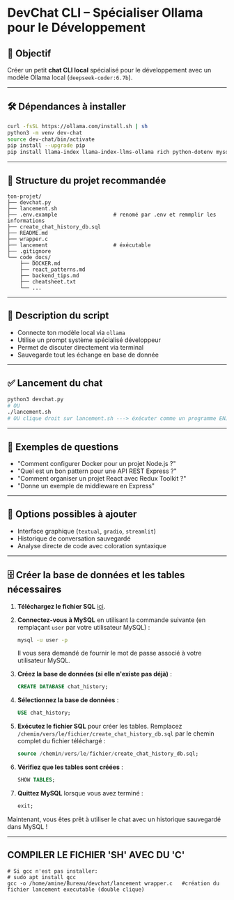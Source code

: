 
# DevChat CLI – Spécialiser Ollama pour le Développement

## 🎯 Objectif

Créer un petit **chat CLI local** spécialisé pour le développement avec un modèle Ollama local (`deepseek-coder:6.7b`).

---

## 🛠️ Dépendances à installer

```bash
curl -fsSL https://ollama.com/install.sh | sh
python3 -m venv dev-chat
source dev-chat/bin/activate
pip install --upgrade pip
pip install llama-index llama-index-llms-ollama rich python-dotenv mysql-connector-python
```

---

## 📁 Structure du projet recommandée

```
ton-projet/
├── devchat.py
├── lancement.sh
├── .env.example                  # renomé par .env et remmplir les informations
├── create_chat_history_db.sql
├── README.md
├── wrapper.c
├── lancement                     # éxécutable
├── .gitignore
└── code_docs/
    ├── DOCKER.md
    ├── react_patterns.md
    ├── backend_tips.md
    ├── cheatsheet.txt
    └── ...
```

---

## 🧠 Description du script

- Connecte ton modèle local via `ollama`
- Utilise un prompt système spécialisé développeur
- Permet de discuter directement via terminal
- Sauvegarde tout les échange en base de donnée

---

## ✅ Lancement du chat

```bash
python3 devchat.py
# OU
./lancement.sh
# OU clique droit sur lancement.sh ---> éxécuter comme un programme ENJOY :)
```

---

## 💬 Exemples de questions

- "Comment configurer Docker pour un projet Node.js ?"
- "Quel est un bon pattern pour une API REST Express ?"
- "Comment organiser un projet React avec Redux Toolkit ?"
- "Donne un exemple de middleware en Express"

---

## 🚀 Options possibles à ajouter

- Interface graphique (`textual`, `gradio`, `streamlit`)
- Historique de conversation sauvegardé
- Analyse directe de code avec coloration syntaxique

---

## 🗄️ Créer la base de données et les tables nécessaires

1. **Téléchargez le fichier SQL** [ici](create_chat_history_db.sql).

2. **Connectez-vous à MySQL** en utilisant la commande suivante (en remplaçant `user` par votre utilisateur MySQL) :

    ```bash
    mysql -u user -p
    ```

    Il vous sera demandé de fournir le mot de passe associé à votre utilisateur MySQL.

3. **Créez la base de données (si elle n'existe pas déjà)** :

    ```sql
    CREATE DATABASE chat_history;
    ```

4. **Sélectionnez la base de données** :

    ```sql
    USE chat_history;
    ```

5. **Exécutez le fichier SQL** pour créer les tables. Remplacez `/chemin/vers/le/fichier/create_chat_history_db.sql` par le chemin complet du fichier téléchargé :

    ```sql
    source /chemin/vers/le/fichier/create_chat_history_db.sql;
    ```

6. **Vérifiez que les tables sont créées** :

    ```sql
    SHOW TABLES;
    ```

7. **Quittez MySQL** lorsque vous avez terminé :

    ```sql
    exit;
    ```
Maintenant, vous êtes prêt à utiliser le chat avec un historique sauvegardé dans MySQL !

---


## COMPILER LE FICHIER 'SH' AVEC DU 'C'



```
# Si gcc n'est pas installer:
# sudo apt install gcc
gcc -o /home/amine/Bureau/devchat/lancement wrapper.c   #création du fichier lancement executable (double clique)

```

